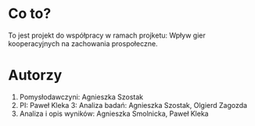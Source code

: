 # Co to?

To jest projekt do współpracy w ramach projketu: Wpływ gier kooperacyjnych na zachowania prospołeczne.


# Autorzy

1. Pomysłodawczyni: Agnieszka Szostak
2. PI: Paweł Kleka
3: Analiza badań: Agnieszka Szostak, Olgierd Zagozda
4. Analiza i opis wyników: Agnieszka Smolnicka, Paweł Kleka